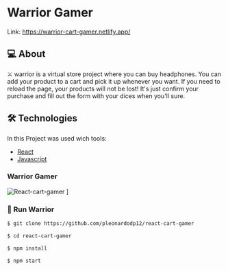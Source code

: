 # Warrior Gamer

Link: https://warrior-cart-gamer.netlify.app/

## 💻 About

⚔️ warrior is a virtual store project where you can buy headphones. You can add your product to a cart and pick it up whenever you want. If you need to reload the page, your products will not be lost! It's just confirm your purchase and fill out the form with your dices when you'll sure.

## 🛠 Technologies

In this Project was used wich tools:

- [React][reactjs]
- [Javascript][javascript]


### Warrior Gamer

![React-cart-gamer](https://user-images.githubusercontent.com/54605079/95030162-1c966480-0684-11eb-8daa-000ebadcaa78.png)
]



### 🚀 Run Warrior

```bash
$ git clone https://github.com/pleonardodp12/react-cart-gamer

$ cd react-cart-gamer

$ npm install

$ npm start
```


[javascript]: https://developer.mozilla.org/pt-BR/docs/Web/JavaScript
[reactjs]: https://reactjs.org